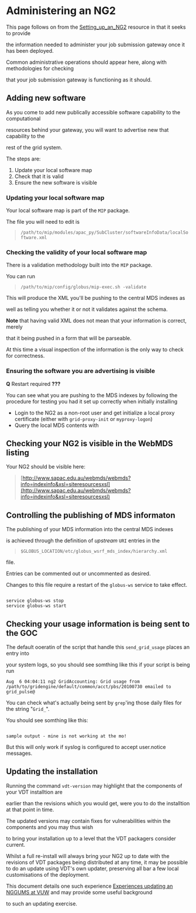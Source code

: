 # Administering an NG2

This page follows on from the [Setting_up_an_NG2](https://reannz.atlassian.net/wiki/pages/createpage.action?spaceKey=BeSTGRID&title=Setting_up_an_NG2&linkCreation=true&fromPageId=3818228631) resource in that it seeks to provide

the information needed to administer your job submission gateway once it has been deployed.

Common administrative operations should appear here, along with methodologies for checking

that your job submission gateway is functioning as it should.

## Adding new software

As you come to add new publically accessible software capability to the computational

resources behind your gateway, you will want to advertise new that capability to the

rest of the grid system.

The steps are:

1. Update your local software map
2. Check that it is valid
3. Ensure the new software is visible

### Updating your local software map

Your local software map is part of the `MIP` package.

The file you will need to edit is 

>    `/path/to/mip/modules/apac_py/SubCluster/softwareInfoData/localSoftware.xml`

### Checking the validity of your local software map

There is a validation methodology built into the `MIP` package.

You can run

>    `/path/to/mip/config/globus/mip-exec.sh -validate` 

This will produce the XML you'll be pushing to the central MDS indexes as

well as telling you whether it or not it validates against the schema.

**Note** that having valid XML does not mean that your information is correct, merely

that it being pushed in a form that will be parseable.

At this time a visual inspection of the information is the only way to check for correctness.

### Ensuring the software you are advertising is visible

**Q** Restart required **???**

You can see what you are pushing to the MDS indexes by following the procedure for testing you had it set up correctly when initially installing

- Login to the NG2 as a non-root user and get initialize a local proxy certificate (either with `grid-proxy-init` or `myproxy-logon`)
- Query the local MDS contents with



## Checking your NG2 is visible in the WebMDS listing

Your NG2 should be visible here:

>  [http://www.sapac.edu.au/webmds/webmds?info=indexinfo&xsl=siteresourcesxsl](http://www.sapac.edu.au/webmds/webmds?info=indexinfo&xsl=siteresourcesxsl)

## Controlling the publishing of MDS informaton

The publishing of your MDS information into the central MDS indexes

is achieved through the definition of *upstream* `URI` entries in the 

>    `$GLOBUS_LOCATION/etc/globus_wsrf_mds_index/hierarchy.xml`

file.

Entries can be commented out or uncommented as desired.

Changes to this file require a restart of the `globus-ws` service to take effect.

``` 

service globus-ws stop
service globus-ws start

```

## Checking your usage information is being sent to the GOC

The default ooeratin of the script that handle this `send_grid_usage` places an entry into 

your system logs, so you should see somthing like this if your script is being run

`Aug  6 04:04:11 ng2 GridAccounting: Grid usage from  /path/to/gridengine/default/common/acct/pbs/20100730 emailed to grid_pulse@`

You can check what's actually being sent by `grep`'ing those daily files for the string "`Grid_`".

You should see somthing like this:

``` 

sample output - mine is not working at the mo! 

```

But this will only work if syslog is configured to accept user.notice messages.

## Updating the installation

Running the command `vdt-version` may highlight that the components of your VDT installtion are

earlier than the revisions which you would get, were you to do the installtion at that point in time. 

The updated versions may contain fixes for vulnerabilities within the components and you may thus wish

to bring your installation up to a level that the VDT packagers consider current.

Whilst a full re-install will always bring your NG2 up to date with the revisions of VDT packages being distributed at any time, it may be possible to do an update using VDT's own updater, preserving all bar a few local customisations of the deployment.

This document details one such experience [Experiences updating an NGGUMS at VUW](/wiki/spaces/BeSTGRID/pages/3818228975) and may provide some useful background

to such an updating exercise.
